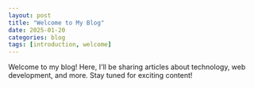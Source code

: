 ```yaml
---
layout: post
title: "Welcome to My Blog"
date: 2025-01-20
categories: blog
tags: [introduction, welcome]
---
```


Welcome to my blog! Here, I'll be sharing articles about technology, web development, and more. Stay tuned for exciting content!
